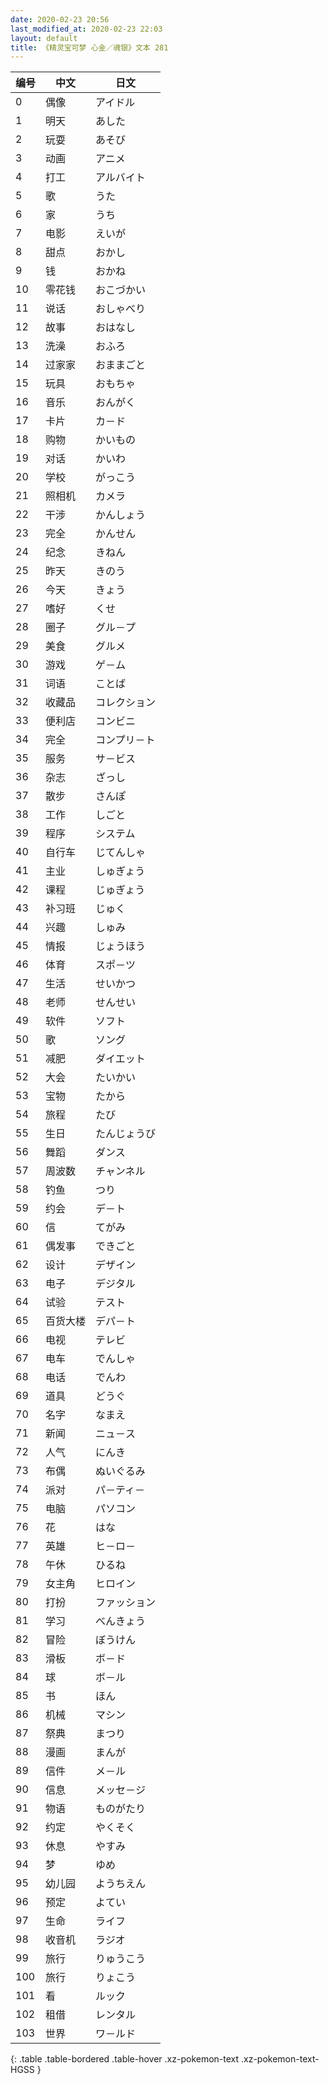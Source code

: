 ```yaml
---
date: 2020-02-23 20:56
last_modified_at: 2020-02-23 22:03
layout: default
title: 《精灵宝可梦 心金／魂银》文本 281
---
```

| 编号 | 中文 | 日文 |
| ---- | ---- | ---- |
| 0 | 偶像 | アイドル |
| 1 | 明天 | あした |
| 2 | 玩耍 | あそび |
| 3 | 动画 | アニメ |
| 4 | 打工 | アルバイト |
| 5 | 歌 | うた |
| 6 | 家 | うち |
| 7 | 电影 | えいが |
| 8 | 甜点 | おかし |
| 9 | 钱 | おかね |
| 10 | 零花钱 | おこづかい |
| 11 | 说话 | おしゃべり |
| 12 | 故事 | おはなし |
| 13 | 洗澡 | おふろ |
| 14 | 过家家 | おままごと |
| 15 | 玩具 | おもちゃ |
| 16 | 音乐 | おんがく |
| 17 | 卡片 | カ－ド |
| 18 | 购物 | かいもの |
| 19 | 对话 | かいわ |
| 20 | 学校 | がっこう |
| 21 | 照相机 | カメラ |
| 22 | 干涉 | かんしょう |
| 23 | 完全 | かんせん |
| 24 | 纪念 | きねん |
| 25 | 昨天 | きのう |
| 26 | 今天 | きょう |
| 27 | 嗜好 | くせ |
| 28 | 圈子 | グル－プ |
| 29 | 美食 | グルメ |
| 30 | 游戏 | ゲ－ム |
| 31 | 词语 | ことば |
| 32 | 收藏品 | コレクション |
| 33 | 便利店 | コンビニ |
| 34 | 完全 | コンプリ－ト |
| 35 | 服务 | サ－ビス |
| 36 | 杂志 | ざっし |
| 37 | 散步 | さんぽ |
| 38 | 工作 | しごと |
| 39 | 程序 | システム |
| 40 | 自行车 | じてんしゃ |
| 41 | 主业 | しゅぎょう |
| 42 | 课程 | じゅぎょう |
| 43 | 补习班 | じゅく |
| 44 | 兴趣 | しゅみ |
| 45 | 情报 | じょうほう |
| 46 | 体育 | スポ－ツ |
| 47 | 生活 | せいかつ |
| 48 | 老师 | せんせい |
| 49 | 软件 | ソフト |
| 50 | 歌 | ソング |
| 51 | 减肥 | ダイエット |
| 52 | 大会 | たいかい |
| 53 | 宝物 | たから |
| 54 | 旅程 | たび |
| 55 | 生日 | たんじょうび |
| 56 | 舞蹈 | ダンス |
| 57 | 周波数 | チャンネル |
| 58 | 钓鱼 | つり |
| 59 | 约会 | デ－ト |
| 60 | 信 | てがみ |
| 61 | 偶发事 | できごと |
| 62 | 设计 | デザイン |
| 63 | 电子 | デジタル |
| 64 | 试验 | テスト |
| 65 | 百货大楼 | デパ－ト |
| 66 | 电视 | テレビ |
| 67 | 电车 | でんしゃ |
| 68 | 电话 | でんわ |
| 69 | 道具 | どうぐ |
| 70 | 名字 | なまえ |
| 71 | 新闻 | ニュ－ス |
| 72 | 人气 | にんき |
| 73 | 布偶 | ぬいぐるみ |
| 74 | 派对 | パ－ティ－ |
| 75 | 电脑 | パソコン |
| 76 | 花 | はな |
| 77 | 英雄 | ヒ－ロ－ |
| 78 | 午休 | ひるね |
| 79 | 女主角 | ヒロイン |
| 80 | 打扮 | ファッション |
| 81 | 学习 | べんきょう |
| 82 | 冒险 | ぼうけん |
| 83 | 滑板 | ボ－ド |
| 84 | 球 | ボ－ル |
| 85 | 书 | ほん |
| 86 | 机械 | マシン |
| 87 | 祭典 | まつり |
| 88 | 漫画 | まんが |
| 89 | 信件 | メ－ル |
| 90 | 信息 | メッセ－ジ |
| 91 | 物语 | ものがたり |
| 92 | 约定 | やくそく |
| 93 | 休息 | やすみ |
| 94 | 梦 | ゆめ |
| 95 | 幼儿园 | ようちえん |
| 96 | 预定 | よてい |
| 97 | 生命 | ライフ |
| 98 | 收音机 | ラジオ |
| 99 | 旅行 | りゅうこう |
| 100 | 旅行 | りょこう |
| 101 | 看 | ルック |
| 102 | 租借 | レンタル |
| 103 | 世界 | ワ－ルド |
{: .table .table-bordered .table-hover .xz-pokemon-text .xz-pokemon-text-HGSS }